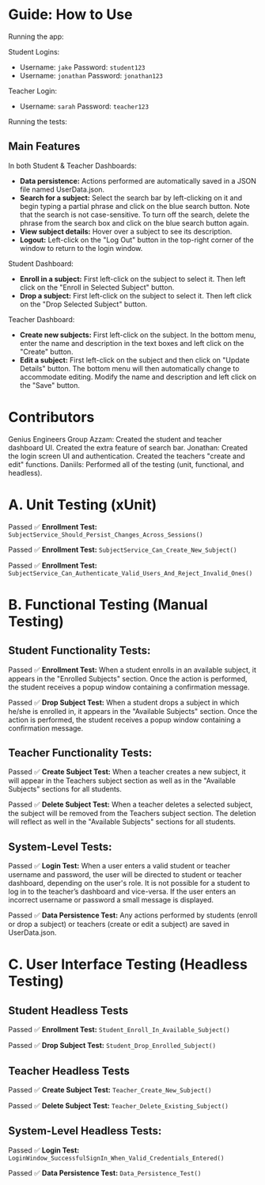 # Guide: How to Use

Running the app:

Student Logins:
- Username: `jake` Password: `student123`
- Username: `jonathan` Password: `jonathan123`

Teacher Login:
- Username: `sarah` Password: `teacher123`

Running the tests:


## Main Features 
In both Student & Teacher Dashboards:
- **Data persistence:** Actions performed are automatically saved in a JSON file named UserData.json.
- **Search for a subject:** Select the search bar by left-clicking on it and begin typing a partial phrase and click on the blue search button. Note that the search is not case-sensitive. To turn off the search, delete the phrase from the search box and click on the blue search button again.
- **View subject details:** Hover over a subject to see its description.
- **Logout:** Left-click on the "Log Out" button in the top-right corner of the window to return to the login window.

Student Dashboard:
- **Enroll in a subject:** First left-click on the subject to select it. Then left click on the "Enroll in Selected Subject" button. 
- **Drop a subject:** First left-click on the subject to select it. Then left click on the "Drop Selected Subject" button. 

Teacher Dashboard:
- **Create new subjects:** First left-click on the subject. In the bottom menu, enter the name and description in the text boxes and left click on the "Create" button. 
- **Edit a subject:** First left-click on the subject and then click on "Update Details" button. The bottom menu will then automatically change to accommodate editing. Modify the name and description and left click on the "Save" button. 


# Contributors 
Genius Engineers Group
Azzam: Created the student and teacher dashboard UI. Created the extra feature of search bar.
Jonathan: Created the login screen UI and authentication. Created the teachers "create and edit" functions.
Daniils: Performed all of the testing (unit, functional, and headless).


# A. Unit Testing (xUnit)
Passed ✅ **Enrollment Test:** `SubjectService_Should_Persist_Changes_Across_Sessions()`

Passed ✅ **Enrollment Test:** `SubjectService_Can_Create_New_Subject()`

Passed ✅ **Enrollment Test:** `SubjectService_Can_Authenticate_Valid_Users_And_Reject_Invalid_Ones()`
# B. Functional Testing (Manual Testing)
## Student Functionality Tests:
Passed ✅ **Enrollment Test:** When a student enrolls in an available subject, it appears in the "Enrolled Subjects" section. Once the action is performed, the student receives a popup window containing a confirmation message.

Passed ✅ **Drop Subject Test:** When a student drops a subject in which he/she is enrolled in, it appears in the "Available Subjects" section. Once the action is performed, the student receives a popup window containing a confirmation message.

## Teacher Functionality Tests:
Passed ✅ **Create Subject Test:** When a teacher creates a new subject, it will appear in the Teachers subject section as well as in the "Available Subjects" sections for all students.

Passed ✅ **Delete Subject Test:** When a teacher deletes a selected subject, the subject will be removed from the Teachers subject section. The deletion will reflect as well in the "Available Subjects" sections for all students.

## System-Level Tests:
Passed ✅ **Login Test:** When a user enters a valid student or teacher username and password, the user will be directed to student or teacher dashboard, depending on the user's role. It is not possible for a student to log in to the teacher’s dashboard and vice-versa. If the user enters an incorrect username or password a small message is displayed.

Passed ✅ **Data Persistence Test:** Any actions performed by students (enroll or drop a subject) or teachers (create or edit a subject) are saved in UserData.json.

# C. User Interface Testing (Headless Testing)
## Student Headless Tests
Passed ✅ **Enrollment Test:** `Student_Enroll_In_Available_Subject()`

Passed ✅ **Drop Subject Test:** `Student_Drop_Enrolled_Subject()`

## Teacher Headless Tests
Passed ✅ **Create Subject Test:** `Teacher_Create_New_Subject()`

Passed ✅ **Delete Subject Test:** `Teacher_Delete_Existing_Subject()`

## System-Level Headless Tests:
Passed ✅ **Login Test:** `LoginWindow_SuccessfulSignIn_When_Valid_Credentials_Entered()`

Passed ✅ **Data Persistence Test:** `Data_Persistence_Test()`